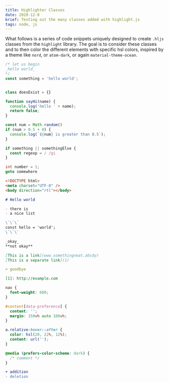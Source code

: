 ```yaml
---
title: Highlighter Classes
date: 2020-12-8
brief: Testing out the many classes added with highlight.js
tags: node, js
---
```


What follows is a series of code snippets uniquely designed to create `.hljs` classes from the `highlight` library. The goal is to consider these classes and to then color the different elements with specific hsl colors, inspired by a theme like `nord`, or `atom-dark`, or again `material-theme-ocean`.

```js
/* let us begin
_hello world_
*/
const something = 'hello world';


class doesExist = {}

function sayHi(name) {
  console.log('hello ' + name);
  return false;
}

const num = Math.random()
if (num > 0.5 + 0) {
  console.log(`${num} is greater than 0.5`);
}

if something || somethingElse {
  const regexp = / /gi
}
```

```c
int number = 1;
goto somewhere
```

```html
<!DOCTYPE html>
<meta charset="UTF-8" />
<body direction="rtl"></body>
```

```md
# Hello world

- there is
- a nice list

\`\`\`
const hello = 'world';
\`\`\`

_okay_
**not okay**

[This is a link](www.somethingneat.abcdy)
[This is a separate link](1)

> goodbye

[1]: http://example.com
```

```css
nav {
  font-weight: 600;
}

#content[data-preference] {
  content: '';
  margin: 150vh auto 100vh;
}

a.relative:hover::after {
  color: hsl(20, 22%, 12%);
  content: url('');
}

@media (prefers-color-scheme: dark) {
  /* comment */
}
```

```diff
+ addition
- deletion
```
